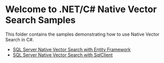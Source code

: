 # Welcome to .NET/C# Native Vector Search Samples
This folder contains the samples demonstrating how to use Native Vector Search in C#.

- [SQL Server Native Vector Search with Entity Framework](./EF-Core)
- [SQL Server Native Vector Search with SqlClient](./SqlClient/ReadMe.md)
